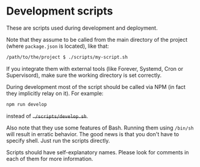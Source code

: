 # Development scripts

These are scripts used during development and deployment.

Note that they assume to be called from the main directory of the project (where `package.json` is located), like that:

```sh
/path/to/the/project $ ./scripts/my-script.sh
```

If you integrate them with external tools (like Forever, Systemd, Cron or Supervisord), make sure the working directory is set correctly.

During development most of the script should be called via NPM (in fact they implicitly relay on it). For example:

```sh
npm run develop
```

instead of ~~`./scripts/develop.sh`~~.

Also note that they use some features of Bash. Running them using `/bin/sh` will result in erratic behavior. The good news is that you don't have to specify shell. Just run the scripts directly.

Scripts should have self-explanatory names. Please look for comments in each of them for more information.
